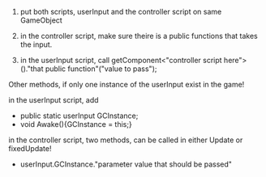 

1. put both scripts, userInput and the controller script on same GameObject

2. in the controller script, make sure theire is a public functions that takes the input.

3. in the userInput script, call getComponent<"controller script here">()."that public function"("value to pass");




Other methods, if only one instance of the userInput exist in the game!



in the userInput script, add
- public static userInput GCInstance;
- void Awake(){GCInstance = this;}

in the controller script, two methods, can be called in either  Update or fixedUpdate! 

- userInput.GCInstance."parameter value that should be passed"

